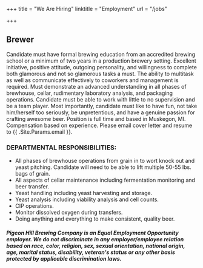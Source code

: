 +++
title = "We Are Hiring"
linktitle = "Employment"
url = "/jobs"

+++
## Brewer

Candidate must have formal brewing education from an accredited brewing school or a minimum of two years in a production brewery setting. Excellent initiative, positive attitude, outgoing personality, and willingness to complete both glamorous and not so glamorous tasks a must. The ability to multitask as well as communicate effectively to coworkers and management is required. Must demonstrate an advanced understanding in all phases of brewhouse, cellar, rudimentary laboratory analysis, and packaging operations. Candidate must be able to work with little to no supervision and be a team player. Most importantly, candidate must like to have fun, not take him/herself too seriously, be unpretentious, and have a genuine passion for crafting awesome beer. Position is full time and based in Muskegon, MI. Compensation based on experience. Please email cover letter and resume to {{ .Site.Params.email }}.


### DEPARTMENTAL RESPONSIBILITIES:

* All phases of brewhouse operations from grain in to wort knock out and yeast pitching. Candidate will need to be able to lift multiple 50-55 lbs. bags of grain.
* All aspects of cellar maintenance including fermentation monitoring and beer transfer.
* Yeast handling including yeast harvesting and storage.
* Yeast analysis including viability analysis and cell counts.
* CIP operations.
* Monitor dissolved oxygen during transfers.
* Doing anything and everything to make consistent, quality beer.


##### Pigeon Hill Brewing Company is an Equal Employment Opportunity employer. We do not discriminate in any employer/employee relation based on race, color, religion, sex, sexual orientation, national origin, age, marital status, disability, veteran's status or any other basis protected by applicable discrimination laws.